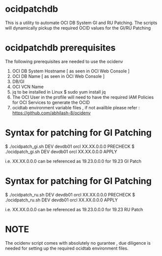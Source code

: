 # ocidpatchdb
This is a utility to automate OCI DB System GI and RU Patching.
The scripts will dynamically pickup the required OCID values for the GI/RU Patching

# ocidpatchdb prerequisites
The following prerequisites are needed to use the ocidenv
  1) OCI DB System Hostname [ as seen in OCI Web Console ]
  2) OCI DB Name            [ as seen in OCI Web Console ]
  3) DB/GI 
  4) OCI VCN Name
  5) jq to be installed in Linux 
    $ sudo yum install jq
  6) The OCI User in the profile will need to have the required IAM Policies for OCI Services to generate the OCID
  7) ocidtab environment variable files , if not availble  please refer : https://github.com/abhilash-8/ocidenv    
  
# Syntax for patching for GI Patching
$ ./ocidpatch_gi.sh DEV devdb01 orcl XX.XX.0.0.0 PRECHECK
$ ./ocidpatch_gi.sh DEV devdb01 orcl XX.XX.0.0.0 APPLY

i.e. XX.XX.0.0.0 can be referenced as 19.23.0.0.0 for 19.23 GI Patch


# Syntax for patching for GI Patching
$ ./ocidpatch_ru.sh DEV devdb01 orcl XX.XX.0.0.0 PRECHECK
$ ./ocidpatch_ru.sh DEV devdb01 orcl XX.XX.0.0.0 APPLY

i.e. XX.XX.0.0.0 can be referenced as 19.23.0.0.0 for 19.23 RU Patch

# NOTE
The ocidenv script comes with absolutely no gurantee , due diligence is needed for setting up the required ocidtab environment files.

